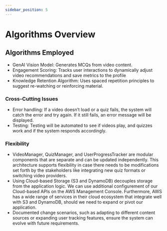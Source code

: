 ```yaml
---
sidebar_position: 5
---
```

# Algorithms Overview
## Algorithms Employed
- GenAI Vision Model: Generates MCQs from video content.
- Engagement Scoring: Tracks user interactions to dynamically adjust video recommendations and save metrics to the profile
- Knowledge Retention Algorithm: Uses spaced repetition principles to suggest re-watching or reinforcing material.

### Cross-Cutting Issues
- Error handling: If a video doesn’t load or a quiz fails, the system will catch the error and try again. If it still fails, an error message will be displayed.
- Testing: Testing will be automated to see if videos play, and quizzes work and if the system responds accordingly.


### Flexibility
- VideoManager, QuizManager, and UserProgressTracker are modular components that are separate and can be updated independently. This architecture supports flexibility in case there needs to be modifications set forth by the stakeholders like integrating new quiz formats or switching video providers.
- Using Cloud-based Storage (S3 and DynamoDB) decouples storage from the application logic. We can use additional configurement of our Cloud-based APIs on the AWS Management Console. Furthermore, AWS has a wide range of services in their cloud ecosystem that integrate well with S3 and DynamoDB, should we need to expand or pivot our application.
- Documented change scenarios, such as adapting to different content sources or expanding user tracking features, ensure the system can evolve with future requirements.
